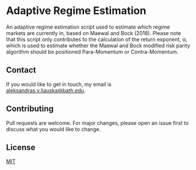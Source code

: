 # Adaptive Regime Estimation
An adaptive regime estimation script used to estimate which regime markets are currently in, based on Maewal and Bock (2018). Please note that this script only contributes to the calculation of the return exponent, α, which is used to estimate whether the Maewal and Bock modified risk parity algorithm should be positioned Para-Momentum or Contra-Momentum. 

## Contact
If you would like to get in touch, my email is aleksandras.v.liauska@bath.edu.

## Contributing
Pull requests are welcome. For major changes, please open an issue first to discuss what you would like to change.

## License
[MIT](https://choosealicense.com/licenses/mit/)
